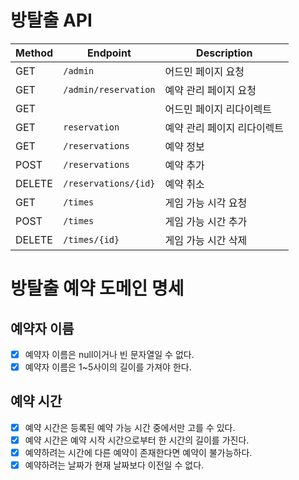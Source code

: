 # 방탈출 API

| Method | Endpoint             | Description     |
|--------|----------------------|-----------------|
| GET    | `/admin`             | 어드민 페이지 요청      |
| GET    | `/admin/reservation` | 예약 관리 페이지 요청    |
| GET    | ` `                  | 어드민 페이지 리다이렉트   |
| GET    | `reservation`        | 예약 관리 페이지 리다이렉트 |
| GET    | `/reservations`      | 예약 정보           |
| POST   | `/reservations`      | 예약 추가           |
| DELETE | `/reservations/{id}` | 예약 취소           |
| GET    | `/times`             | 게임 가능 시각 요청     |
| POST   | `/times`             | 게임 가능 시간 추가     |
| DELETE | `/times/{id}`        | 게임 가능 시간 삭제     |

# 방탈출 예약 도메인 명세

## 예약자 이름

- [x] 예약자 이름은 null이거나 빈 문자열일 수 없다.
- [x] 예약자 이름은 1~5사이의 길이를 가져야 한다.

## 예약 시간

- [x] 예약 시간은 등록된 예약 가능 시간 중에서만 고를 수 있다.
- [x] 예약 시간은 예약 시작 시간으로부터 한 시간의 길이를 가진다.
- [x] 예약하려는 시간에 다른 예약이 존재한다면 예약이 불가능하다.
- [x] 예약하려는 날짜가 현재 날짜보다 이전일 수 없다.
